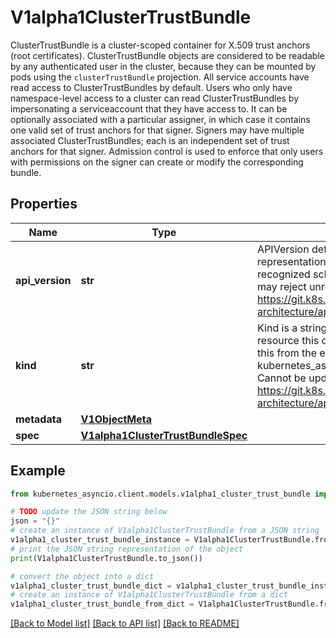 # V1alpha1ClusterTrustBundle

ClusterTrustBundle is a cluster-scoped container for X.509 trust anchors (root certificates).  ClusterTrustBundle objects are considered to be readable by any authenticated user in the cluster, because they can be mounted by pods using the `clusterTrustBundle` projection.  All service accounts have read access to ClusterTrustBundles by default.  Users who only have namespace-level access to a cluster can read ClusterTrustBundles by impersonating a serviceaccount that they have access to.  It can be optionally associated with a particular assigner, in which case it contains one valid set of trust anchors for that signer. Signers may have multiple associated ClusterTrustBundles; each is an independent set of trust anchors for that signer. Admission control is used to enforce that only users with permissions on the signer can create or modify the corresponding bundle.

## Properties

Name | Type | Description | Notes
------------ | ------------- | ------------- | -------------
**api_version** | **str** | APIVersion defines the versioned schema of this representation of an object. Servers should convert recognized schemas to the latest internal value, and may reject unrecognized values. More info: https://git.k8s.io/community/contributors/devel/sig-architecture/api-conventions.md#resources | [optional] 
**kind** | **str** | Kind is a string value representing the REST resource this object represents. Servers may infer this from the endpoint the kubernetes_asyncio.client submits requests to. Cannot be updated. In CamelCase. More info: https://git.k8s.io/community/contributors/devel/sig-architecture/api-conventions.md#types-kinds | [optional] 
**metadata** | [**V1ObjectMeta**](V1ObjectMeta.md) |  | [optional] 
**spec** | [**V1alpha1ClusterTrustBundleSpec**](V1alpha1ClusterTrustBundleSpec.md) |  | 

## Example

```python
from kubernetes_asyncio.client.models.v1alpha1_cluster_trust_bundle import V1alpha1ClusterTrustBundle

# TODO update the JSON string below
json = "{}"
# create an instance of V1alpha1ClusterTrustBundle from a JSON string
v1alpha1_cluster_trust_bundle_instance = V1alpha1ClusterTrustBundle.from_json(json)
# print the JSON string representation of the object
print(V1alpha1ClusterTrustBundle.to_json())

# convert the object into a dict
v1alpha1_cluster_trust_bundle_dict = v1alpha1_cluster_trust_bundle_instance.to_dict()
# create an instance of V1alpha1ClusterTrustBundle from a dict
v1alpha1_cluster_trust_bundle_from_dict = V1alpha1ClusterTrustBundle.from_dict(v1alpha1_cluster_trust_bundle_dict)
```
[[Back to Model list]](../README.md#documentation-for-models) [[Back to API list]](../README.md#documentation-for-api-endpoints) [[Back to README]](../README.md)


